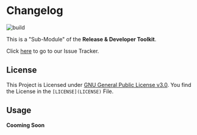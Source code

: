 # Changelog

![build](https://img.shields.io/teamcity/http/ci.l0nax.org/s/Changelog_Build.svg?style=flat-square)

This is a "Sub-Module" of the **Release & Developer Toolkit**.

Click [here](https://intern.l0nax.org/jira/projects/REDEVCHAN/issues) to go to our Issue Tracker.


## License

This Project is Licensed under [GNU General Public License v3.0](LICENSE).
You find the License in the `[LICENSE](LICENSE)` File.


## Usage

**Cooming Soon**
